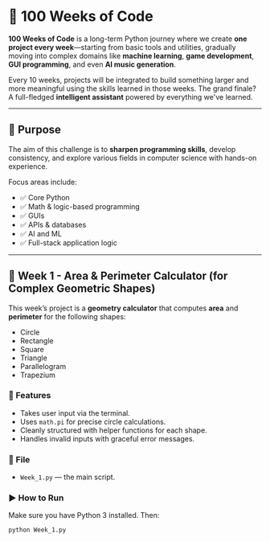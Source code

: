 # 💯 100 Weeks of Code

**100 Weeks of Code** is a long-term Python journey where we create **one project every week**—starting from basic tools and utilities, gradually moving into complex domains like **machine learning**, **game development**, **GUI programming**, and even **AI music generation**.

Every 10 weeks, projects will be integrated to build something larger and more meaningful using the skills learned in those weeks. The grand finale? A full-fledged **intelligent assistant** powered by everything we've learned.

---

## 📌 Purpose

The aim of this challenge is to **sharpen programming skills**, develop consistency, and explore various fields in computer science with hands-on experience.

Focus areas include:

- ✅ Core Python
- ✅ Math & logic-based programming
- ✅ GUIs
- ✅ APIs & databases
- ✅ AI and ML
- ✅ Full-stack application logic

---

## 🚀 Week 1 - Area & Perimeter Calculator (for Complex Geometric Shapes)

This week’s project is a **geometry calculator** that computes **area** and **perimeter** for the following shapes:

- Circle
- Rectangle
- Square
- Triangle
- Parallelogram
- Trapezium

### 🔧 Features

- Takes user input via the terminal.
- Uses `math.pi` for precise circle calculations.
- Cleanly structured with helper functions for each shape.
- Handles invalid inputs with graceful error messages.

### 📂 File

- `Week_1.py` — the main script.

### ▶️ How to Run

Make sure you have Python 3 installed. Then:

```bash
python Week_1.py
